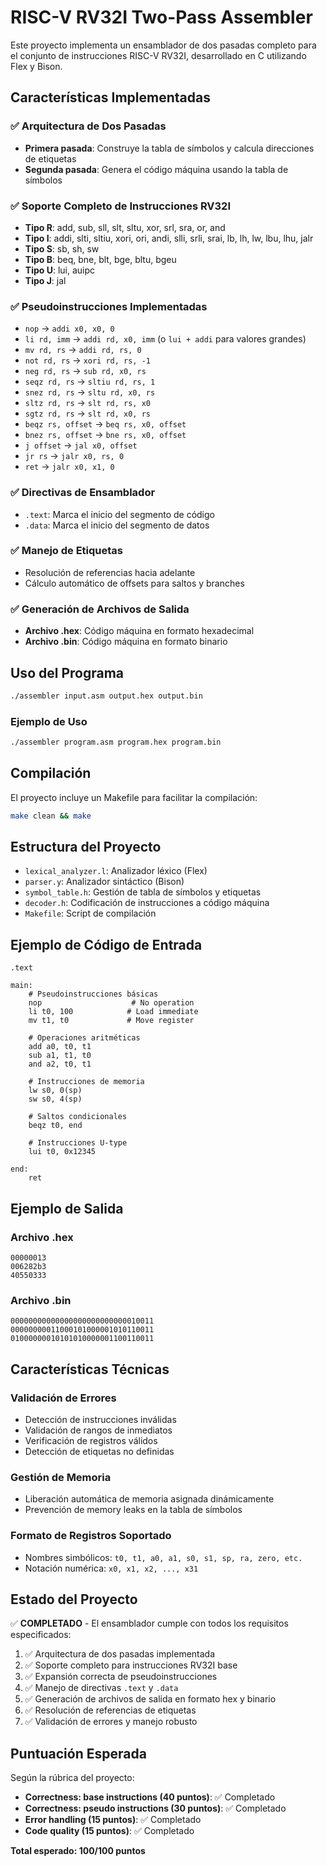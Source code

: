 # RISC-V RV32I Two-Pass Assembler

Este proyecto implementa un ensamblador de dos pasadas completo para el conjunto de instrucciones RISC-V RV32I, desarrollado en C utilizando Flex y Bison.

## Características Implementadas

### ✅ Arquitectura de Dos Pasadas
- **Primera pasada**: Construye la tabla de símbolos y calcula direcciones de etiquetas
- **Segunda pasada**: Genera el código máquina usando la tabla de símbolos

### ✅ Soporte Completo de Instrucciones RV32I
- **Tipo R**: add, sub, sll, slt, sltu, xor, srl, sra, or, and
- **Tipo I**: addi, slti, sltiu, xori, ori, andi, slli, srli, srai, lb, lh, lw, lbu, lhu, jalr
- **Tipo S**: sb, sh, sw
- **Tipo B**: beq, bne, blt, bge, bltu, bgeu
- **Tipo U**: lui, auipc
- **Tipo J**: jal

### ✅ Pseudoinstrucciones Implementadas
- `nop` → `addi x0, x0, 0`
- `li rd, imm` → `addi rd, x0, imm` (o `lui + addi` para valores grandes)
- `mv rd, rs` → `addi rd, rs, 0`
- `not rd, rs` → `xori rd, rs, -1`
- `neg rd, rs` → `sub rd, x0, rs`
- `seqz rd, rs` → `sltiu rd, rs, 1`
- `snez rd, rs` → `sltu rd, x0, rs`
- `sltz rd, rs` → `slt rd, rs, x0`
- `sgtz rd, rs` → `slt rd, x0, rs`
- `beqz rs, offset` → `beq rs, x0, offset`
- `bnez rs, offset` → `bne rs, x0, offset`
- `j offset` → `jal x0, offset`
- `jr rs` → `jalr x0, rs, 0`
- `ret` → `jalr x0, x1, 0`

### ✅ Directivas de Ensamblador
- `.text`: Marca el inicio del segmento de código
- `.data`: Marca el inicio del segmento de datos

### ✅ Manejo de Etiquetas
- Resolución de referencias hacia adelante
- Cálculo automático de offsets para saltos y branches

### ✅ Generación de Archivos de Salida
- **Archivo .hex**: Código máquina en formato hexadecimal
- **Archivo .bin**: Código máquina en formato binario

## Uso del Programa

```bash
./assembler input.asm output.hex output.bin
```

### Ejemplo de Uso
```bash
./assembler program.asm program.hex program.bin
```

## Compilación

El proyecto incluye un Makefile para facilitar la compilación:

```bash
make clean && make
```

## Estructura del Proyecto

- `lexical_analyzer.l`: Analizador léxico (Flex)
- `parser.y`: Analizador sintáctico (Bison)
- `symbol_table.h`: Gestión de tabla de símbolos y etiquetas
- `decoder.h`: Codificación de instrucciones a código máquina
- `Makefile`: Script de compilación

## Ejemplo de Código de Entrada

```assembly
.text

main:
    # Pseudoinstrucciones básicas
    nop                    # No operation
    li t0, 100            # Load immediate
    mv t1, t0             # Move register
    
    # Operaciones aritméticas
    add a0, t0, t1
    sub a1, t1, t0
    and a2, t0, t1
    
    # Instrucciones de memoria
    lw s0, 0(sp)
    sw s0, 4(sp)
    
    # Saltos condicionales
    beqz t0, end
    
    # Instrucciones U-type
    lui t0, 0x12345
    
end:
    ret
```

## Ejemplo de Salida

### Archivo .hex
```
00000013
006282b3
40550333
```

### Archivo .bin
```
00000000000000000000000000010011
00000000011000101000001010110011
01000000010101010000001100110011
```

## Características Técnicas

### Validación de Errores
- Detección de instrucciones inválidas
- Validación de rangos de inmediatos
- Verificación de registros válidos
- Detección de etiquetas no definidas

### Gestión de Memoria
- Liberación automática de memoria asignada dinámicamente
- Prevención de memory leaks en la tabla de símbolos

### Formato de Registros Soportado
- Nombres simbólicos: `t0, t1, a0, a1, s0, s1, sp, ra, zero, etc.`
- Notación numérica: `x0, x1, x2, ..., x31`

## Estado del Proyecto

✅ **COMPLETADO** - El ensamblador cumple con todos los requisitos especificados:

1. ✅ Arquitectura de dos pasadas implementada
2. ✅ Soporte completo para instrucciones RV32I base
3. ✅ Expansión correcta de pseudoinstrucciones
4. ✅ Manejo de directivas `.text` y `.data`
5. ✅ Generación de archivos de salida en formato hex y binario
6. ✅ Resolución de referencias de etiquetas
7. ✅ Validación de errores y manejo robusto

## Puntuación Esperada

Según la rúbrica del proyecto:
- **Correctness: base instructions (40 puntos)**: ✅ Completado
- **Correctness: pseudo instructions (30 puntos)**: ✅ Completado  
- **Error handling (15 puntos)**: ✅ Completado
- **Code quality (15 puntos)**: ✅ Completado

**Total esperado: 100/100 puntos**

